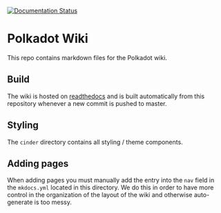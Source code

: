 [![Documentation Status](https://readthedocs.org/projects/polkadot-wiki/badge/?version=latest)](https://polkadot-wiki.readthedocs.io/en/latest/?badge=latest)

# Polkadot Wiki

This repo contains markdown files for the Polkadot wiki.

## Build

The wiki is hosted on [readthedocs](readthedocs.io) and is built automatically
from this repository whenever a new commit is pushed to master.

## Styling

The `cinder` directory contains all styling / theme components.

## Adding pages

When adding pages you must manually add the entry into the `nav`
field in the `mkdocs.yml` located in this directory. We do this 
in order to have more control in the organization of the layout
of the wiki and otherwise auto-generate is too messy.
